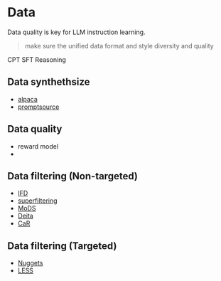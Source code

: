 # Data

Data quality is key for LLM instruction learning.

> make sure the unified data format and style
> diversity and quality


CPT
SFT
Reasoning

## Data synthethsize
- [alpaca](https://github.com/tatsu-lab/stanford_alpaca)
- [promptsource](https://github.com/bigscience-workshop/promptsource)


## Data quality
- reward model 
- 

## Data filtering (Non-targeted)
- [IFD](https://arxiv.org/abs/2308.12032)
- [superfiltering](https://arxiv.org/abs/2402.00530)
- [MoDS](https://arxiv.org/abs/2311.15653)
- [Deita](https://arxiv.org/abs/2312.15685)
- [CaR](https://arxiv.org/abs/2402.18191)


## Data filtering (Targeted)
- [Nuggets](https://arxiv.org/abs/2312.10302)
- [LESS](https://arxiv.org/abs/2402.04333)

